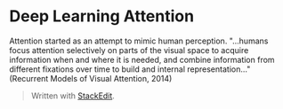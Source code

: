 # Deep Learning Attention

Attention started as an attempt to mimic human perception. "...humans focus attention selectively on parts of the visual space to acquire information when and where it is needed, and combine information from different fixations over time to build and internal representation..." (Recurrent Models of Visual Attention, 2014)


> Written with [StackEdit](https://stackedit.io/).
<!--stackedit_data:
eyJoaXN0b3J5IjpbLTc0Nzc3ODYyNV19
-->